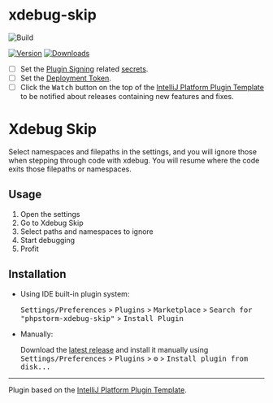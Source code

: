 # xdebug-skip

![Build](https://github.com/tschallacka/phpstorm-xdebug-skip/workflows/Build/badge.svg)

[![Version](https://img.shields.io/jetbrains/plugin/v/de.tschallacka.phpstormxdebugskip.svg)](https://plugins.jetbrains.com/plugin/de.tschallacka.phpstormxdebugskip)
[![Downloads](https://img.shields.io/jetbrains/plugin/d/de.tschallacka.phpstormxdebugskip.svg)](https://plugins.jetbrains.com/plugin/de.tschallacka.phpstormxdebugskip)

- [ ] Set the [Plugin Signing](https://plugins.jetbrains.com/docs/intellij/plugin-signing.html?from=IJPluginTemplate) related [secrets](https://github.com/JetBrains/intellij-platform-plugin-template#environment-variables).
- [ ] Set the [Deployment Token](https://plugins.jetbrains.com/docs/marketplace/plugin-upload.html?from=IJPluginTemplate).
- [ ] Click the <kbd>Watch</kbd> button on the top of the [IntelliJ Platform Plugin Template][template] to be notified about releases containing new features and fixes.

<!-- Plugin description -->
# Xdebug Skip

Select namespaces and filepaths in the settings, and you will ignore those when stepping through code with xdebug.
You will resume where the code exits those filepaths or namespaces.

## Usage

1. Open the settings
2. Go to Xdebug Skip
3. Select paths and namespaces to ignore
4. Start debugging
5. Profit

<!-- Plugin description end -->

## Installation

- Using IDE built-in plugin system:
  
  <kbd>Settings/Preferences</kbd> > <kbd>Plugins</kbd> > <kbd>Marketplace</kbd> > <kbd>Search for "phpstorm-xdebug-skip"</kbd> >
  <kbd>Install Plugin</kbd>
  
- Manually:

  Download the [latest release](https://github.com/tschallacka/phpstorm-xdebug-skip/releases/latest) and install it manually using
  <kbd>Settings/Preferences</kbd> > <kbd>Plugins</kbd> > <kbd>⚙️</kbd> > <kbd>Install plugin from disk...</kbd>


---
Plugin based on the [IntelliJ Platform Plugin Template][template].

[template]: https://github.com/JetBrains/intellij-platform-plugin-template
[docs:plugin-description]: https://plugins.jetbrains.com/docs/intellij/plugin-user-experience.html#plugin-description-and-presentation
